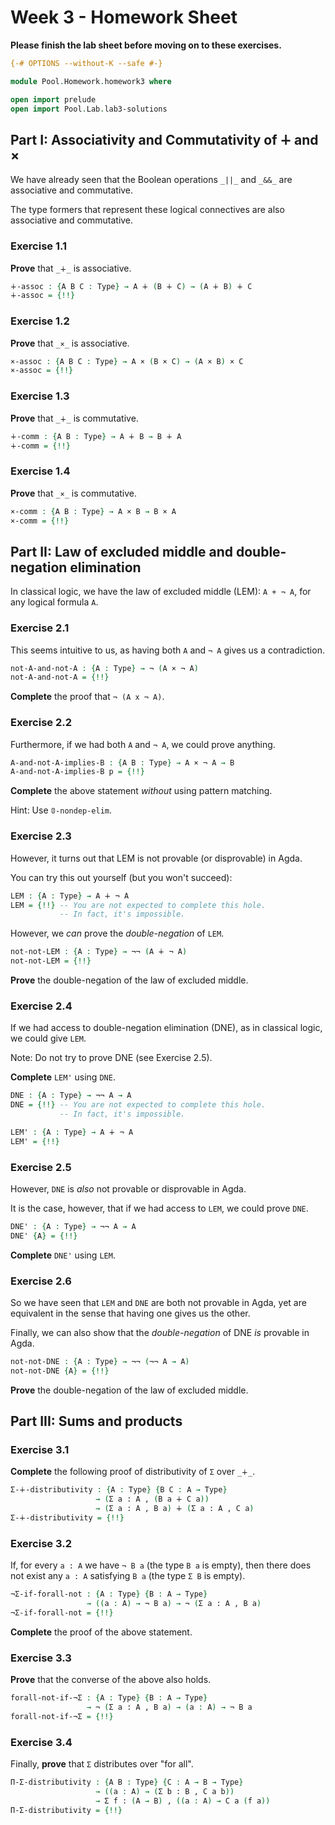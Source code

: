 # Week 3 - Homework Sheet

**Please finish the lab sheet before moving on to these exercises.**

```agda
{-# OPTIONS --without-K --safe #-}

module Pool.Homework.homework3 where

open import prelude
open import Pool.Lab.lab3-solutions
```

## Part I: Associativity and Commutativity of ∔ and ×

We have already seen that the Boolean operations `_||_` and `_&&_` are
associative and commutative.

The type formers that represent these logical connectives are also associative
and commutative.

### Exercise 1.1

**Prove** that `_∔_` is associative.

```agda
∔-assoc : {A B C : Type} → A ∔ (B ∔ C) → (A ∔ B) ∔ C
∔-assoc = {!!}
```

### Exercise 1.2

**Prove** that `_×_` is associative.

```agda
×-assoc : {A B C : Type} → A × (B × C) → (A × B) × C
×-assoc = {!!}
```

### Exercise 1.3

**Prove** that `_∔_` is commutative.

```agda
∔-comm : {A B : Type} → A ∔ B → B ∔ A
∔-comm = {!!}
```
### Exercise 1.4

**Prove** that `_×_` is commutative.

```agda
×-comm : {A B : Type} → A × B → B × A
×-comm = {!!}
```

## Part II: Law of excluded middle and double-negation elimination

In classical logic, we have the law of excluded middle (LEM): `A + ¬ A`, for any
logical formula `A`.

### Exercise 2.1

This seems intuitive to us, as having both `A` and `¬ A` gives us a
contradiction.

```agda
not-A-and-not-A : {A : Type} → ¬ (A × ¬ A)
not-A-and-not-A = {!!}
```

**Complete** the proof that `¬ (A x ¬ A)`.

### Exercise 2.2

Furthermore, if we had both `A` and `¬ A`, we could prove anything.

```agda
A-and-not-A-implies-B : {A B : Type} → A × ¬ A → B
A-and-not-A-implies-B p = {!!}
```

**Complete** the above statement *without* using pattern matching.

Hint: Use `𝟘-nondep-elim`.

### Exercise 2.3

However, it turns out that LEM is not provable (or disprovable) in Agda.

You can try this out yourself (but you won't succeed):

```agda
LEM : {A : Type} → A ∔ ¬ A
LEM = {!!} -- You are not expected to complete this hole.
           -- In fact, it's impossible.
```

However, we *can* prove the *double-negation* of `LEM`.

```agda
not-not-LEM : {A : Type} → ¬¬ (A ∔ ¬ A)
not-not-LEM = {!!}
```

**Prove** the double-negation of the law of excluded middle.

### Exercise 2.4

If we had access to double-negation elimination (DNE), as in classical logic, we
could give `LEM`.

Note: Do not try to prove DNE (see Exercise 2.5).

**Complete** `LEM'` using `DNE`.

```agda
DNE : {A : Type} → ¬¬ A → A
DNE = {!!} -- You are not expected to complete this hole.
           -- In fact, it's impossible.

LEM' : {A : Type} → A ∔ ¬ A
LEM' = {!!}
```

### Exercise 2.5

However, `DNE` is *also* not provable or disprovable in Agda.

It is the case, however, that if we had access to `LEM`, we could prove `DNE`.

```agda
DNE' : {A : Type} → ¬¬ A → A
DNE' {A} = {!!}
```

**Complete** `DNE'` using `LEM`.

### Exercise 2.6

So we have seen that `LEM` and `DNE` are both not provable in Agda, yet are
equivalent in the sense that having one gives us the other.

Finally, we can also show that the *double-negation* of DNE *is* provable in
Agda.

```agda
not-not-DNE : {A : Type} → ¬¬ (¬¬ A → A)
not-not-DNE {A} = {!!}
```

**Prove** the double-negation of the law of excluded middle.

## Part III: Sums and products

### Exercise 3.1

**Complete** the following proof of distributivity of `Σ` over `_∔_`.

```agda
Σ-∔-distributivity : {A : Type} {B C : A → Type}
                   → (Σ a ꞉ A , (B a ∔ C a))
                   → (Σ a ꞉ A , B a) ∔ (Σ a ꞉ A , C a)
Σ-∔-distributivity = {!!}
```

### Exercise 3.2

If, for every `a : A` we have `¬ B a` (the type `B a` is empty), then there
does not exist any `a : A` satisfying `B a` (the type `Σ B` is empty).

```agda
¬Σ-if-forall-not : {A : Type} {B : A → Type}
                 → ((a : A) → ¬ B a) → ¬ (Σ a ꞉ A , B a)
¬Σ-if-forall-not = {!!}
```

**Complete** the proof of the above statement.

### Exercise 3.3

**Prove** that the converse of the above also holds.

```agda
forall-not-if-¬Σ : {A : Type} {B : A → Type}
                 → ¬ (Σ a ꞉ A , B a) → (a : A) → ¬ B a
forall-not-if-¬Σ = {!!}
```

### Exercise 3.4

Finally, **prove** that `Σ` distributes over "for all".

```agda
Π-Σ-distributivity : {A B : Type} {C : A → B → Type}
                   → ((a : A) → (Σ b ꞉ B , C a b))
                   → Σ f ꞉ (A → B) , ((a : A) → C a (f a))
Π-Σ-distributivity = {!!}
```
